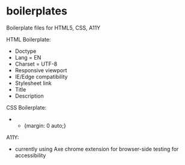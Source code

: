 # boilerplates
Boilerplate files for HTML5, CSS, A11Y

HTML Boilerplate:
- Doctype
- Lang = EN
- Charset = UTF-8
- Responsive viewport
- IE/Edge compatibility
- Stylesheet link
- Title
- Description

CSS Boilerplate:
- * {margin: 0 auto;}

A11Y:
- currently using Axe chrome extension for browser-side testing for accessibility
